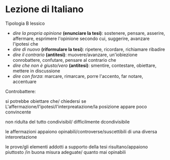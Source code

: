 # Lezione di Italiano

Tipologia B
lessico

* _dire la propria opinione_ **(enunciare la tesi)**: sostenere, pensare, asserire, affermare, esprimere l'opinione secondo cui, suggerire, avanzare l'ipotesi che
* _dire di nuovo_ **(riformulare la tesi)**: ripetere, ricordare, richiamare ribadire
* _dire il contrario_ **(antitesi)**: muovere/avanzare, un'iobiezione conrobattere, confutare, pensare al contrario che
* _dire che non è giusto/vero_ **(antitesi)**: smentire, contestare, obiettare, mettere in discussione
* _dire con forza_: marcare, rimarcare, porre l'accento, far notare, accentuare

Controbattere:

si potrebbe obiettare che/ chiedersi se
L'affermazione/l'ipotesi/l'interpreatazione/la posizione appare poco convincente

non ridulta del tutto condivisibil/ difficilmente dcondivisibile

le affermazioni appaiono opinabili/controverse/suscettibili di una diversa interoretazione

le prove/gli elementi addotti a supporto della tesi risultano/appaiono piuttosto /in buona misura adeguate/ quanto mai opinabili
<!--stackedit_data:
eyJoaXN0b3J5IjpbLTE2NTY1NzI0NzFdfQ==
-->